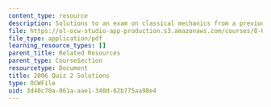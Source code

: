 ```yaml
---
content_type: resource
description: Solutions to an exam on classical mechanics from a previous semester.
file: https://ol-ocw-studio-app-production.s3.amazonaws.com/courses/8-012-physics-i-classical-mechanics-fall-2008/3d40c70a061aaae1340d62b775aa98e4_quiz3_pract_sol.pdf
file_type: application/pdf
learning_resource_types: []
parent_title: Related Resources
parent_type: CourseSection
resourcetype: Document
title: 2006 Quiz 2 Solutions
type: OCWFile
uid: 3d40c70a-061a-aae1-340d-62b775aa98e4
---
```


